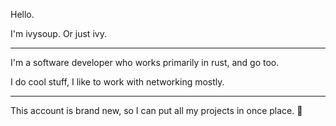 Hello.

I'm ivysoup. Or just ivy.

-- -- -- -- -- -- -- -- -- --

I'm a software developer who works
primarily in rust, and go too.

I do cool stuff, I like to work with networking mostly.

-- -- -- -- -- -- -- -- -- --

This account is brand new, so I can put all my projects
in once place. 
